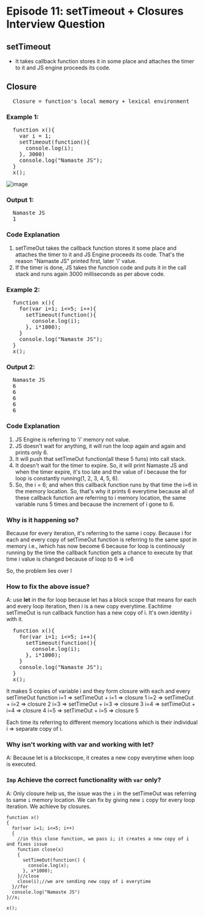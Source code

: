 # Episode 11: setTimeout + Closures Interview Question

## setTimeout
- It takes callback function stores it in some place and attaches the timer to it and JS engine proceeds its code.

## Closure
<pre>
  Closure = function's local memory + lexical environment
</pre>

### Example 1:
<pre>
  function x(){
    var i = 1;
    setTimeout(function(){
      console.log(i);
    }, 3000)
    console.log("Namaste JS");
  }
  x();
</pre>

![image](https://github.com/ReddyDivya/rd-namaste-javaScript/assets/34181144/2d1b1c23-8b18-4fe1-947d-15d2569c073b)

### Output 1:
<pre>
  Namaste JS
  1
</pre>

### Code Explanation
1) setTimeOut takes the callback function stores it some place and attaches the timer to it and JS Engine proceeds its code.
That's the reason "Namaste JS" printed first, later 'i' value.
2) If the timer is done, JS takes the function code and puts it in the call stack and runs again 3000 milliseconds as per above code.

### Example 2:
<pre>
  function x(){
    for(var i=1; i<=5; i++){
      setTimeout(function(){
        console.log(i);
      }, i*1000);
    }
    console.log("Namaste JS");
  }
  x();
</pre>

### Output 2:
<pre>
  Namaste JS
  6
  6
  6
  6
  6
</pre>

### Code Explanation
1) JS Engine is referring to 'i' memory not value.
2) JS doesn't wait for anything, it will run the loop again and again and prints only 6.
3) It will push that setTimeOut function(all these 5 funs) into call stack.
4) It doesn't wait for the timer to expire. So, it will print Namaste JS and when the timer expire, it's too late and the value of i because the for loop is constantly running(1, 2, 3, 4, 5, 6).
5) So, the i = 6; and when this callback function runs by that time the i=6 in the memory location. So, that's why it prints 6 everytime because all of these callback function are referring to i memory location, the same variable runs 5 times and because the increment of i gone to 6.

### Why is it happening so?
Because for every iteration, it's referring to the same i copy.
Because i  for each and every copy of setTimeOut function is referring to the same spot in memory i.e., iwhich has now become 6 because for loop is continously running by the time the callback function gets a chance to execute by that time i value is changed because of loop to 6 => i=6

So, the problem lies over I

### How to fix the above issue?
A: use **let** in the for loop because let has a block scope that means for each and every loop iteration, then i is a new copy everytime. Eachtime setTimeOut is run callback function has a new copy of i. It's own identity i with it.

<pre>
  function x(){
    for(var i=1; i<=5; i++){
      setTimeout(function(){
        console.log(i);
      }, i*1000);
    }
    console.log("Namaste JS");
  }
  x();
</pre>

It makes 5 copies of variable i and they form closure with each and every setTimeOut function
i=1 => setTimeOut + i=1 => closure 1
i=2 => setTimeOut + i=2 => closure 2
i=3 => setTimeOut + i=3 => closure 3
i=4 => setTimeOut + i=4 => closure 4
i=5 => setTimeOut + i=5 => closure 5

Each time its referring to different memory locations which is their individual i => separate copy of i.

### Why isn't working with var and working with let?
A: Because let is a blockscope, it creates a new copy everytime when loop is executed.

### `Imp` Achieve the correct functionality with `var` only?
A: Only closure help us, the issue was the `i` in the setTimeOut was referring to same `i` memory location. We can fix by giving new `i` copy for every loop iteration.
We achieve by closures.

```
function x()
{
  for(var i=1; i<=5; i++)
  {
    //in this close function, we pass i; it creates a new copy of i and fixes issue
    function close(x)
    {
      setTimeOut(function() {
        console.log(x);
      }, x*1000);
    }//close
    close(i);//we are sending new copy of i everytime
  }//for
  console.log("Namaste JS")
}//x;

x();
```

